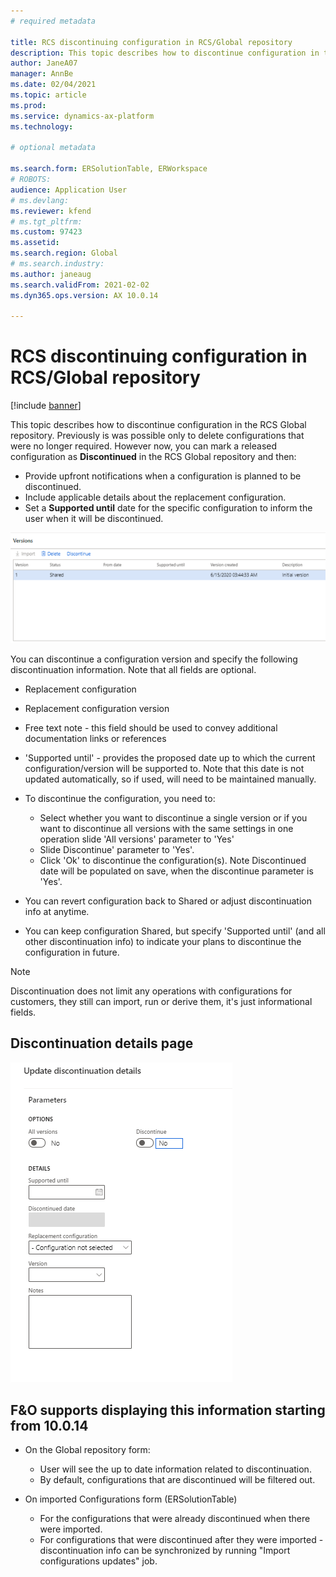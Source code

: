 ```yaml
---
# required metadata

title: RCS discontinuing configuration in RCS/Global repository
description: This topic describes how to discontinue configuration in the RCS Global repository.
author: JaneA07      
manager: AnnBe
ms.date: 02/04/2021
ms.topic: article
ms.prod: 
ms.service: dynamics-ax-platform
ms.technology: 

# optional metadata

ms.search.form: ERSolutionTable, ERWorkspace
# ROBOTS: 
audience: Application User
# ms.devlang: 
ms.reviewer: kfend
# ms.tgt_pltfrm: 
ms.custom: 97423
ms.assetid: 
ms.search.region: Global
# ms.search.industry: 
ms.author: janeaug
ms.search.validFrom: 2021-02-02
ms.dyn365.ops.version: AX 10.0.14

---
```

# RCS discontinuing configuration in RCS/Global repository

[!include [banner](../includes/banner.md)]

This topic describes how to discontinue configuration in the RCS Global repository. Previously is was possible only to delete configurations that were no longer required. However now, you can mark a released configuration as **Discontinued** in the RCS Global repository and then:
 
 - Provide upfront notifications when a configuration is planned to be discontinued.
 - Include applicable details about the replacement configuration.
 - Set a **Supported until** date for the specific configuration to inform the user when it will be discontinued.
 
![image.png](media/Discontinue_version_1.png)

You can discontinue a configuration version and specify the following discontinuation information. Note that all fields are optional.
  - Replacement configuration
  - Replacement configuration version
  - Free text note - this field should be used to convey additional documentation links or references
  - 'Supported until' - provides the proposed date up to which the current configuration/version will be supported to. Note that this date is not updated automatically, so if used, will need to be maintained manually.
  
- To discontinue the configuration, you need to:
  - Select whether you want to discontinue a single version or if you want to discontinue all versions with the same settings in one operation slide 'All versions' parameter to 'Yes' 
  - Slide Discontinue' parameter to 'Yes'.
  - Click 'Ok' to discontinue the configuration(s). Note Discontinued date will be populated on save, when the discontinue parameter is 'Yes'.
  
- You can revert configuration back to Shared or adjust discontinuation info at anytime.
- You can keep configuration Shared, but specify 'Supported until' (and all other discontinuation info) to indicate your plans to discontinue the configuration in future.

> [!NOTE]
> Discontinuation does not limit any operations with configurations for customers, they still can import, run or derive them, it's just informational fields.

## Discontinuation details page

![image.png](articles/finance/localizations/media/Discontinue_details_2.png)

## F&O supports displaying this information starting from 10.0.14

- On the Global repository form:
  - User will see the up to date information related to discontinuation.
  - By default, configurations that are discontinued will be filtered out.
  
- On imported Configurations form (ERSolutionTable)
  - For the configurations that were already discontinued when there were imported.
  - For configurations that were discontinued after they were imported - discontinuation info can be synchronized by running "Import configurations updates" job.


